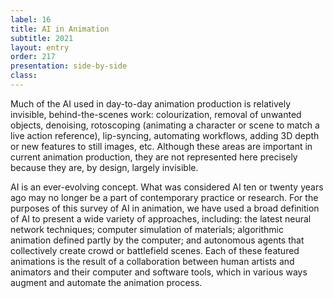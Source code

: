 ```yaml
---
label: 16
title: AI in Animation
subtitle: 2021
layout: entry
order: 217
presentation: side-by-side
class: 
---
```


Much of the AI used in day-to-day animation production is relatively invisible, behind-the-scenes work: colourization, removal of unwanted objects, denoising, rotoscoping (animating a character or scene to match a live action reference), lip-syncing, automating workflows, adding 3D depth or new features to still images, etc. Although these areas are important in current animation production, they are not represented here precisely because they are, by design, largely invisible.

AI is an ever-evolving concept. What was considered AI ten or twenty years ago may no longer be a part of contemporary practice or research. For the purposes of this survey of AI in animation, we have used a broad definition of AI to present a wide variety of approaches, including: the latest neural network techniques; computer simulation of materials; algorithmic animation defined partly by the computer; and autonomous agents that collectively create crowd or battlefield scenes. Each of these featured animations is the result of a collaboration between human artists and animators and their computer and software tools, which in various ways augment and automate the animation process.
